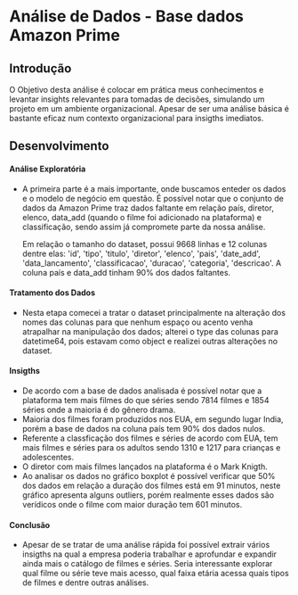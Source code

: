 # Análise de Dados - Base dados Amazon Prime


## Introdução
O Objetivo desta análise é colocar em prática meus conhecimentos e levantar insights relevantes para tomadas de decisões, simulando um projeto em um ambiente organizacional. Apesar de ser uma análise básica é bastante eficaz num contexto organizacional para insigths imediatos.

## Desenvolvimento 
#### Análise Exploratória
-  A primeira parte é a mais importante, onde buscamos enteder os dados e o modelo de negócio em questão. É possível notar que o conjunto de dados da Amazon Prime traz dados faltante em relação país, diretor, elenco, data_add (quando o filme foi adicionado na plataforma) e classificação, sendo assim já compromete parte da nossa análise.

    Em relação o tamanho do dataset, possui 9668 linhas e 12 colunas dentre elas:
        'id', 'tipo', 'titulo', 'diretor', 'elenco', 'pais', 'date_add', 'data_lancamento', 'classificacao', 'duracao', 'categoria', 'descricao'. A coluna país e data_add tinham 90% dos dados faltantes.
    
#### Tratamento dos Dados
- Nesta etapa comecei a tratar o dataset principalmente na alteração dos nomes das colunas para que nenhum espaço ou acento venha atrapalhar na manipulação dos dados; alterei o type das colunas para datetime64, pois estavam como object e realizei outras alterações no dataset.

#### Insigths
* De acordo com a base de dados analisada é possível notar que a plataforma tem mais filmes do que séries sendo 7814 filmes e 1854 séries onde a maioria é do gênero drama.
* Maioria dos filmes foram produzidos nos EUA, em segundo lugar India, porém a base de dados na coluna país tem 90% dos dados nulos.
* Referente a classficação dos filmes e séries de acordo com EUA, tem mais filmes e séries para os adultos sendo 1310 e 1217 para crianças e adolescentes.
* O diretor com mais filmes lançados na plataforma é o Mark Knigth.
* Ao analisar os dados no gráfico boxplot é possível verificar que 50% dos dados em relação a duração dos filmes está em 91 minutos, neste gráfico apresenta alguns outliers, porém realmente esses dados são verídicos onde o filme com maior duração tem 601 minutos.

#### Conclusão
* Apesar de se tratar de uma análise rápida foi possível extrair vários insigths na qual a empresa poderia trabalhar e aprofundar e expandir ainda mais o catálogo de filmes e séries. Seria interessante explorar qual filme ou série teve mais acesso, qual faixa etária acessa quais tipos de filmes e dentre outras análises.